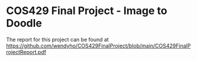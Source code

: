 # COS429 Final Project - Image to Doodle

The report for this project can be found at https://github.com/wendyho/COS429FinalProject/blob/main/COS429FinalProjectReport.pdf
